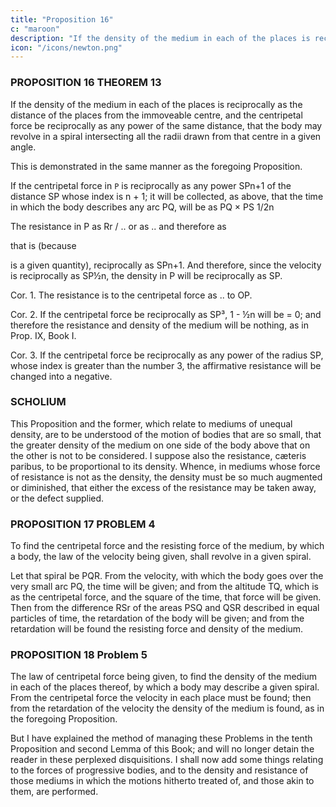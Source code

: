 ```yaml
---
title: "Proposition 16"
c: "maroon"
description: "If the density of the medium in each of the places is reciprocally as the distance of the places from the immoveable centre"
icon: "/icons/newton.png"
---
```



### PROPOSITION 16 THEOREM 13

If the density of the medium in each of the places is reciprocally as the distance of the places from the immoveable centre, and the centripetal force be reciprocally as any power of the same distance, that the body may revolve in a spiral intersecting all the radii drawn from that centre in a given angle.

This is demonstrated in the same manner as the foregoing Proposition. 

If the centripetal force in `P` is reciprocally as any power SPn+1 of the distance SP whose index is n + 1; it will be collected, as above, that the time in which the body describes any arc PQ, will be as PQ × PS 1/2n 

The resistance in P as Rr / .. or as ..  and therefore as 

that is (because 

is a given quantity), reciprocally as SPn+1. And therefore, since the velocity is reciprocally as SP½n, the density in P will be reciprocally as SP.

Cor. 1. The resistance is to the centripetal force as .. to OP.

Cor. 2. If the centripetal force be reciprocally as SP³, 1 - ½n will be = 0; and therefore the resistance and density of the medium will be nothing, as in Prop. IX, Book I.

Cor. 3. If the centripetal force be reciprocally as any power of the radius SP, whose index is greater than the number 3, the affirmative resistance will be changed into a negative.


### SCHOLIUM

This Proposition and the former, which relate to mediums of unequal density, are to be understood of the motion of bodies that are so small, that the greater density of the medium on one side of the body above that on the other is not to be considered. I suppose also the resistance, cæteris paribus, to be proportional to its density. Whence, in mediums whose force of resistance is not as the density, the density must be so much augmented or diminished, that either the excess of the resistance may be taken away, or the defect supplied.



### PROPOSITION 17 PROBLEM 4

To find the centripetal force and the resisting force of the medium, by which a body, the law of the velocity being given, shall revolve in a given spiral.

Let that spiral be PQR. From the velocity, with which the body goes over the very small arc PQ, the time will be given; and from the altitude TQ, which is as the centripetal force, and the square of the time, that force will be given. Then from the difference RSr of the areas PSQ and QSR described in equal particles of time, the retardation of the body will be given; and from the retardation will be found the resisting force and density of the medium.


### PROPOSITION 18 Problem 5

The law of centripetal force being given, to find the density of the medium in each of the places thereof, by which a body may describe a given spiral.
From the centripetal force the velocity in each place must be found; then from the retardation of the velocity the density of the medium is found, as in the foregoing Proposition.

But I have explained the method of managing these Problems in the tenth Proposition and second Lemma of this Book; and will no longer detain the reader in these perplexed disquisitions. I shall now add some things relating to the forces of progressive bodies, and to the density and resistance of those mediums in which the motions hitherto treated of, and those akin to them, are performed.

